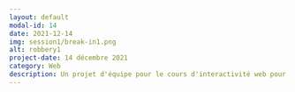 ```yaml
---
layout: default
modal-id: 14
date: 2021-12-14
img: session1/break-in1.png
alt: robbery1
project-date: 14 décembre 2021
category: Web
description: Un projet d'équipe pour le cours d'interactivité web pour la première session. Pour ce projet, il fallait créer un récit interactif en HTML et CSS. Nous avons décidé de créer une histoire d'un personnage qui cambriole une maison. J'ai créer les sprites et le concept de base du projet. Malheureusement, le projet n'est plus accessible.
---
```

